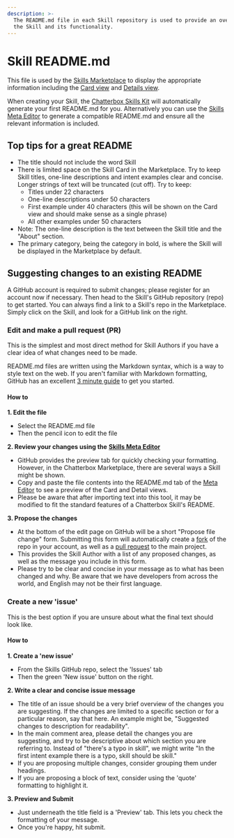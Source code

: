 ```yaml
---
description: >-
  The README.md file in each Skill repository is used to provide an overview of
  the Skill and its functionality.
---
```


# Skill README.md

This file is used by the [Skills Marketplace](https://market.chatterbox.ai/) to display the appropriate information including the [Card view](https://market.chatterbox.ai/skills) and [Details view](https://market.chatterbox.ai/skill/chatterbox-weather).

When creating your Skill, the [Chatterbox Skills Kit](https://chatterbox.ai/documentation/skills/msk/) will automatically generate your first README.md for you. Alternatively you can use the [Skills Meta Editor](https://chatterbox.ai/skill-meta-editor) to generate a compatible README.md and ensure all the relevant information is included.

## Top tips for a great README

* The title should not include the word Skill  
* There is limited space on the Skill Card in the Marketplace. Try to keep Skill titles, one-line descriptions and intent examples clear and concise. Longer strings of text will be truncated \(cut off\). Try to keep:
  * Titles under 22 characters
  * One-line descriptions under 50 characters
  * First example under 40 characters \(this will be shown on the Card view and should make sense as a single phrase\)
  * All other examples under 50 characters
* Note: The one-line description is the text between the Skill title and the "About" section.
* The primary category, being the category in bold, is where the Skill will be displayed in the Marketplace by default.

## Suggesting changes to an existing README

A GitHub account is required to submit changes; please register for an account now if necessary. Then head to the Skill's GitHub repository \(repo\) to get started. You can always find a link to a Skill's repo in the Marketplace. Simply click on the Skill, and look for a GitHub link on the right.

### Edit and make a pull request \(PR\)

This is the simplest and most direct method for Skill Authors if you have a clear idea of what changes need to be made.

README.md files are written using the Markdown syntax, which is a way to style text on the web. If you aren't familiar with Markdown formatting, GitHub has an excellent [3 minute guide](https://guides.github.com/features/mastering-markdown/) to get you started.

#### How to

**1. Edit the file**

* Select the README.md file  
* Then the pencil icon to edit the file

**2. Review your changes using the** [**Skills Meta Editor**](https://chatterbox.ai/skill-meta-editor)

* GitHub provides the preview tab for quickly checking your formatting. However, in the Chatterbox Marketplace, there are several ways a Skill might be shown.  
* Copy and paste the file contents into the README.md tab of the [Meta Editor](https://chatterbox.ai/skill-meta-editor) to see a preview of the Card and Detail views.  
* Please be aware that after importing text into this tool, it may be modified to fit the standard features of a Chatterbox Skill's README.

**3. Propose the changes**

* At the bottom of the edit page on GitHub will be a short "Propose file change" form. Submitting this form will automatically create a [fork](https://guides.github.com/activities/forking/) of the repo in your account, as well as a [pull request](https://guides.github.com/activities/forking/#making-a-pull-request) to the main project.  
* This provides the Skill Author with a list of any proposed changes, as well as the message you include in this form.  
* Please try to be clear and concise in your message as to what has been changed and why. Be aware that we have developers from across the world, and English may not be their first language.

### Create a new 'issue'

This is the best option if you are unsure about what the final text should look like.

#### How to

**1. Create a 'new issue'**

* From the Skills GitHub repo, select the 'Issues' tab  
* Then the green 'New issue' button on the right.

**2. Write a clear and concise issue message**

* The title of an issue should be a very brief overview of the changes you are suggesting. If the changes are limited to a specific section or for a particular reason, say that here. An example might be, "Suggested changes to description for readability".  
* In the main comment area, please detail the changes you are suggesting, and try to be descriptive about which section you are referring to. Instead of "there's a typo in skill", we might write "In the first intent example there is a typo, skill should be skill."  
* If you are proposing multiple changes, consider grouping them under headings.  
* If you are proposing a block of text, consider using the 'quote' formatting to highlight it.

**3. Preview and Submit**

* Just underneath the title field is a 'Preview' tab. This lets you check the formatting of your message.  
* Once you're happy, hit submit.

